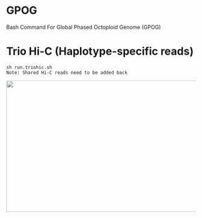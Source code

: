 # GPOG
Bash Command For Global Phased Octoploid Genome (GPOG)


# Trio Hi-C (Haplotype-specific reads)
```
sh run.triohic.sh
Note: Shared Hi-C reads need to be added back
```
<img src="https://github.com/jinxin112233/GPOG/assets/72123585/7ec1bf9c-f6d3-4e66-a7e4-8754e60e9ed6" width="1400" height="350">
